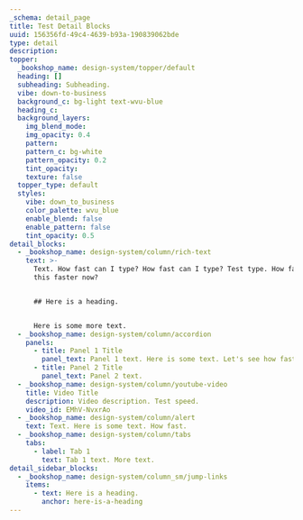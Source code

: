 ```yaml
---
_schema: detail_page
title: Test Detail Blocks
uuid: 156356fd-49c4-4639-b93a-190839062bde
type: detail
description:
topper:
  _bookshop_name: design-system/topper/default
  heading: []
  subheading: Subheading.
  vibe: down-to-business
  background_c: bg-light text-wvu-blue
  heading_c:
  background_layers:
    img_blend_mode:
    img_opacity: 0.4
    pattern:
    pattern_c: bg-white
    pattern_opacity: 0.2
    tint_opacity:
    texture: false
  topper_type: default
  styles:
    vibe: down_to_business
    color_palette: wvu_blue
    enable_blend: false
    enable_pattern: false
    tint_opacity: 0.5
detail_blocks:
  - _bookshop_name: design-system/column/rich-text
    text: >-
      Text. How fast can I type? How fast can I type? Test type. How fast? Is
      this faster now?


      ## Here is a heading.


      Here is some more text.
  - _bookshop_name: design-system/column/accordion
    panels:
      - title: Panel 1 Title
        panel_text: Panel 1 text. Here is some text. Let's see how fast.
      - title: Panel 2 Title
        panel_text: Panel 2 text.
  - _bookshop_name: design-system/column/youtube-video
    title: Video Title
    description: Video description. Test speed.
    video_id: EMhV-NvxrAo
  - _bookshop_name: design-system/column/alert
    text: Text. Here is some text. How fast.
  - _bookshop_name: design-system/column/tabs
    tabs:
      - label: Tab 1
        text: Tab 1 text. More text.
detail_sidebar_blocks:
  - _bookshop_name: design-system/column_sm/jump-links
    items:
      - text: Here is a heading.
        anchor: here-is-a-heading
---
```

